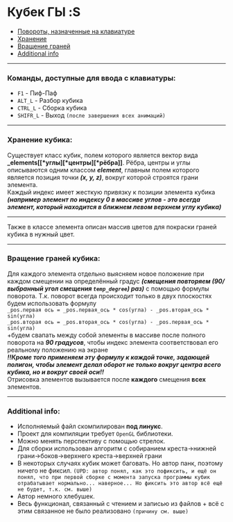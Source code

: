 # Кубек ГЫ :S
* [Повороты, назначенные на клавиатуре](#keyboard)
* [Хранение](#storage)
* [Вращение граней](#rotate)
* [Additional info](#add_info)
***
### <a name="keyboard">Команды, доступные для ввода с клавиатуры:</a>
 * `F1` - Пиф-Паф
 * `ALT_L` - Разбор кубика
 * `CTRL_L` - Сборка кубика
 * `SHIFR_L` - Выход `(после завершения всех анимаций)`
***
### <a name="storage">Хранение кубика:</a>
Существует класс кубик, полем которого является вектор вида **_elements[[\*углы][\*центры][\*рёбра]]**. Рёбра, центры и углы описываются одним классом ***element***, главным полем которого является позиция точки ***(x, y, z)***, вокруг которой строятся грани элемента.  
Каждый индекс имеет жесткую привязку к позиции элемента кубика ***(например элемент по индексу 0 в массиве углов - это всегда элемент, который находится в ближнем левом верхнем углу кубика)***
***
Также в классе элемента описан массив цветов для покраски граней кубика в нужный цвет.

***
### <a name="rotate">Вращение граней кубика:</a>
Для каждого элемента отдельно выясняем новое положение при каждом смещении на определённый градус ***(смещения повторяем (90/выбранный угол смещения `temp_degree`) раз)*** с помощью формулы поворота. Т.к. поворот всегда происходит только в двух плоскостях будем использовать формулу  
`_pos.первая ось = _pos.первая_ось * cos(угла) - _pos.вторая_ось * sin(угла)`  
`_pos.вторая ось = _pos.вторая_ось * cos(угла) - _pos.первая_ось * sin(угла)`  
+будем свапать между собой элементы в массиве после полного поворота на ***90 градусов***, чтобы индекс элемента соответствовал его реальному положению на экране  
***!!Кроме того применяем эту формулу к каждой точке, задающей полигон, чтобы элемент делал оборот не только вокруг центра всего кубика, но и вокруг своей оси!!***  
Отрисовка элементов вызывается после **каждого** смещения **всех** элементов.
***
### <a name="add_info">Additional info</a>:
 * Исполняемый файл скомпилирован **под линукс**.  
 * Проект для компиляции требует `OpenGL` библиотеки.  
 * Можно менять перспективу с помощью стрелок.  
 * Для сборки использован алгоритм с собиранием креста->нижней грани->боков->верхнего креста->верхней грани  
 * В некоторых случаях кубик может баговать. Но автор панк, поэтому ничего не фиксил. `(UPD: автор понял, как это пофиксить, и ещё он понял, что при первой
 сборке с момента запуска программы кубик отрабатывает нормально... наверное... Но фиксить это автор всё ещё не будет, т.к. см. выше)`   
 * Автор немного хлебушек.  
 * Весь функционал, связанный с чтением и записью из файлов + всё с этим связанное не было реализовано `(причину см. выше)`
